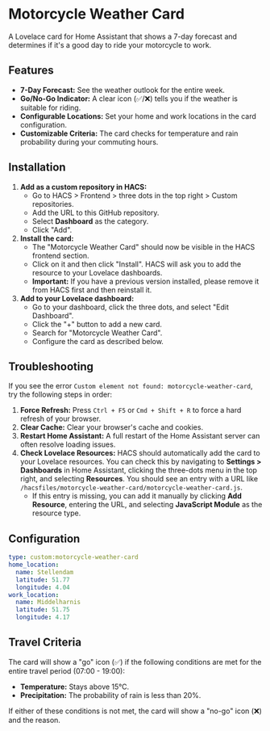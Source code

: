 # Motorcycle Weather Card

A Lovelace card for Home Assistant that shows a 7-day forecast and determines if it's a good day to ride your motorcycle to work.

## Features

*   **7-Day Forecast:** See the weather outlook for the entire week.
*   **Go/No-Go Indicator:** A clear icon (✅/❌) tells you if the weather is suitable for riding.
*   **Configurable Locations:** Set your home and work locations in the card configuration.
*   **Customizable Criteria:** The card checks for temperature and rain probability during your commuting hours.

## Installation

1.  **Add as a custom repository in HACS:**
    *   Go to HACS > Frontend > three dots in the top right > Custom repositories.
    *   Add the URL to this GitHub repository.
    *   Select **Dashboard** as the category.
    *   Click "Add".
2.  **Install the card:**
    *   The "Motorcycle Weather Card" should now be visible in the HACS frontend section.
    *   Click on it and then click "Install". HACS will ask you to add the resource to your Lovelace dashboards.
    *   **Important:** If you have a previous version installed, please remove it from HACS first and then reinstall it.
3.  **Add to your Lovelace dashboard:**
    *   Go to your dashboard, click the three dots, and select "Edit Dashboard".
    *   Click the "+" button to add a new card.
    *   Search for "Motorcycle Weather Card".
    *   Configure the card as described below.

## Troubleshooting

If you see the error `Custom element not found: motorcycle-weather-card`, try the following steps in order:

1.  **Force Refresh:** Press `Ctrl + F5` or `Cmd + Shift + R` to force a hard refresh of your browser.
2.  **Clear Cache:** Clear your browser's cache and cookies.
3.  **Restart Home Assistant:** A full restart of the Home Assistant server can often resolve loading issues.
4.  **Check Lovelace Resources:** HACS should automatically add the card to your Lovelace resources. You can check this by navigating to **Settings > Dashboards** in Home Assistant, clicking the three-dots menu in the top right, and selecting **Resources**. You should see an entry with a URL like `/hacsfiles/motorcycle-weather-card/motorcycle-weather-card.js`.
    *   If this entry is missing, you can add it manually by clicking **Add Resource**, entering the URL, and selecting **JavaScript Module** as the resource type.

## Configuration

```yaml
type: custom:motorcycle-weather-card
home_location:
  name: Stellendam
  latitude: 51.77
  longitude: 4.04
work_location:
  name: Middelharnis
  latitude: 51.75
  longitude: 4.17
```

## Travel Criteria

The card will show a "go" icon (✅) if the following conditions are met for the entire travel period (07:00 - 19:00):

*   **Temperature:** Stays above 15°C.
*   **Precipitation:** The probability of rain is less than 20%.

If either of these conditions is not met, the card will show a "no-go" icon (❌) and the reason.

